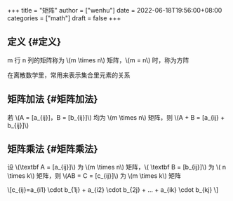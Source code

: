 +++
title = "矩阵"
author = ["wenhu"]
date = 2022-06-18T19:56:00+08:00
categories = ["math"]
draft = false
+++

## 定义 {#定义}

m 行 n 列的矩阵称为 \\(m \times n\\) 矩阵，\\(m = n\\) 时，称为方阵

在离散数学里，常用来表示集合里元素的关系


## 矩阵加法 {#矩阵加法}

若 \\(A = [a\_{ij}]，B = [b\_{ij}]\\) 均为 \\(m \times n\\) 矩阵，则 \\(A + B = [a\_{ij} + b\_{ij}]\\)


## 矩阵乘法 {#矩阵乘法}

设 \\(\textbf A = [a\_{ij}]\\) 为 \\(m \times n\\) 矩阵，\\( \textbf B = [b\_{ij}]\\) 为 \\( n \times k\\) 矩阵，则 \\(AB = C = [c\_{ij}]\\) 为 \\(m \times k\\) 矩阵

\\[c\_{ij}=a\_{i1} \cdot b\_{1j} + a\_{i2} \cdot b\_{2j} + ... + a\_{ik} \cdot b\_{kj} \\]
